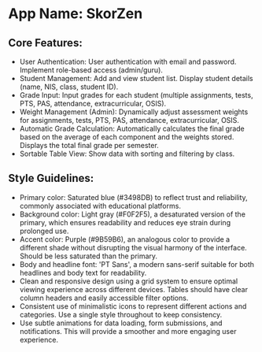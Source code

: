 # **App Name**: SkorZen

## Core Features:

- User Authentication: User authentication with email and password. Implement role-based access (admin/guru).
- Student Management: Add and view student list. Display student details (name, NIS, class, student ID).
- Grade Input: Input grades for each student (multiple assignments, tests, PTS, PAS, attendance, extracurricular, OSIS).
- Weight Management (Admin): Dynamically adjust assessment weights for assignments, tests, PTS, PAS, attendance, extracurricular, OSIS.
- Automatic Grade Calculation: Automatically calculates the final grade based on the average of each component and the weights stored. Displays the total final grade per semester.
- Sortable Table View: Show data with sorting and filtering by class.

## Style Guidelines:

- Primary color: Saturated blue (#3498DB) to reflect trust and reliability, commonly associated with educational platforms.
- Background color: Light gray (#F0F2F5), a desaturated version of the primary, which ensures readability and reduces eye strain during prolonged use.
- Accent color: Purple (#9B59B6), an analogous color to provide a different shade without disrupting the visual harmony of the interface. Should be less saturated than the primary.
- Body and headline font: 'PT Sans', a modern sans-serif suitable for both headlines and body text for readability.
- Clean and responsive design using a grid system to ensure optimal viewing experience across different devices. Tables should have clear column headers and easily accessible filter options.
- Consistent use of minimalistic icons to represent different actions and categories. Use a single style throughout to keep consistency.
- Use subtle animations for data loading, form submissions, and notifications. This will provide a smoother and more engaging user experience.